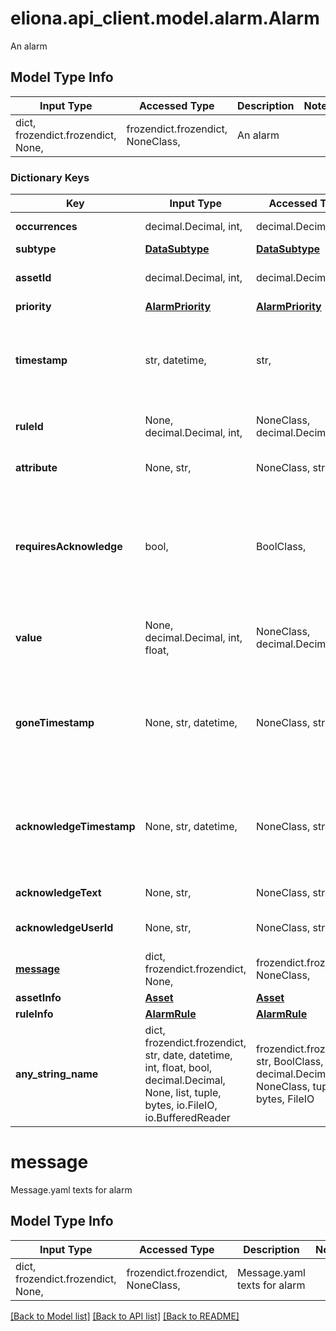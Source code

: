# eliona.api_client.model.alarm.Alarm

An alarm

## Model Type Info
Input Type | Accessed Type | Description | Notes
------------ | ------------- | ------------- | -------------
dict, frozendict.frozendict, None,  | frozendict.frozendict, NoneClass,  | An alarm | 

### Dictionary Keys
Key | Input Type | Accessed Type | Description | Notes
------------ | ------------- | ------------- | ------------- | -------------
**occurrences** | decimal.Decimal, int,  | decimal.Decimal,  | How often this alarm is triggered | 
**subtype** | [**DataSubtype**](DataSubtype.md) | [**DataSubtype**](DataSubtype.md) |  | 
**assetId** | decimal.Decimal, int,  | decimal.Decimal,  | ID of the corresponding asset | 
**priority** | [**AlarmPriority**](AlarmPriority.md) | [**AlarmPriority**](AlarmPriority.md) |  | 
**timestamp** | str, datetime,  | str,  | Timestamp of the latest data change | value must conform to RFC-3339 date-time
**ruleId** | None, decimal.Decimal, int,  | NoneClass, decimal.Decimal,  | The id of the corresponding rule | [optional] 
**attribute** | None, str,  | NoneClass, str,  | Name of the attribute of the asset type | [optional] 
**requiresAcknowledge** | bool,  | BoolClass,  | Requires the alarm an acknowledgment | [optional] if omitted the server will use the default value of False
**value** | None, decimal.Decimal, int, float,  | NoneClass, decimal.Decimal,  | The value which triggers the alarm | [optional] value must be a 64 bit float
**goneTimestamp** | None, str, datetime,  | NoneClass, str,  | Timestamp of the latest data change | [optional] value must conform to RFC-3339 date-time
**acknowledgeTimestamp** | None, str, datetime,  | NoneClass, str,  | Timestamp of the latest data change | [optional] value must conform to RFC-3339 date-time
**acknowledgeText** | None, str,  | NoneClass, str,  | Text of acknowledgement | [optional] 
**acknowledgeUserId** | None, str,  | NoneClass, str,  | User who acknowledged the alarm | [optional] 
**[message](#message)** | dict, frozendict.frozendict, None,  | frozendict.frozendict, NoneClass,  | Message.yaml texts for alarm | [optional] 
**assetInfo** | [**Asset**](Asset.md) | [**Asset**](Asset.md) |  | [optional] 
**ruleInfo** | [**AlarmRule**](AlarmRule.md) | [**AlarmRule**](AlarmRule.md) |  | [optional] 
**any_string_name** | dict, frozendict.frozendict, str, date, datetime, int, float, bool, decimal.Decimal, None, list, tuple, bytes, io.FileIO, io.BufferedReader | frozendict.frozendict, str, BoolClass, decimal.Decimal, NoneClass, tuple, bytes, FileIO | any string name can be used but the value must be the correct type | [optional]

# message

Message.yaml texts for alarm

## Model Type Info
Input Type | Accessed Type | Description | Notes
------------ | ------------- | ------------- | -------------
dict, frozendict.frozendict, None,  | frozendict.frozendict, NoneClass,  | Message.yaml texts for alarm | 

[[Back to Model list]](../../README.md#documentation-for-models) [[Back to API list]](../../README.md#documentation-for-api-endpoints) [[Back to README]](../../README.md)

